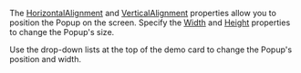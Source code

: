 The [HorizontalAlignment](https://docs.devexpress.com/Blazor/DevExpress.Blazor.DxPopup.HorizontalAlignment) and [VerticalAlignment](https://docs.devexpress.com/Blazor/DevExpress.Blazor.DxPopup.VerticalAlignment) properties allow you to position the Popup on the screen. Specify the [Width](https://docs.devexpress.com/Blazor/DevExpress.Blazor.DxPopupBase.Width) and [Height](https://docs.devexpress.com/Blazor/DevExpress.Blazor.DxPopupBase.Height) properties to change the Popup's size. 

Use the drop-down lists at the top of the demo card to change the Popup's position and width.
